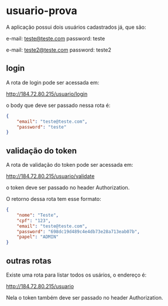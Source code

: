 # usuario-prova

A aplicação possui dois usuários cadastrados já, que são:

e-mail: teste@teste.com
password: teste

e-mail: teste2@teste.com
password: teste2

## login

A rota de login pode ser acessada em:

http://184.72.80.215/usuario/login

o body que deve ser passado nessa rota é:

``` json
{
    "email": "teste@teste.com",
    "password": "teste"
}
```

## validação do token

A rota de validação do token pode ser acessada em:

http://184.72.80.215/usuario/validate

o token deve ser passado no header Authorization.

O retorno dessa rota tem esse formato:

``` json
{
    "nome": "Teste",
    "cpf": "123",
    "email": "teste@teste.com",
    "password": "698dc19d489c4e4db73e28a713eab07b",
    "papel": "ADMIN"
}
```

## outras rotas

Existe uma rota para listar todos os usários, o endereço é:

http://184.72.80.215/usuario

Nela o token também deve ser passado no header Authorization.